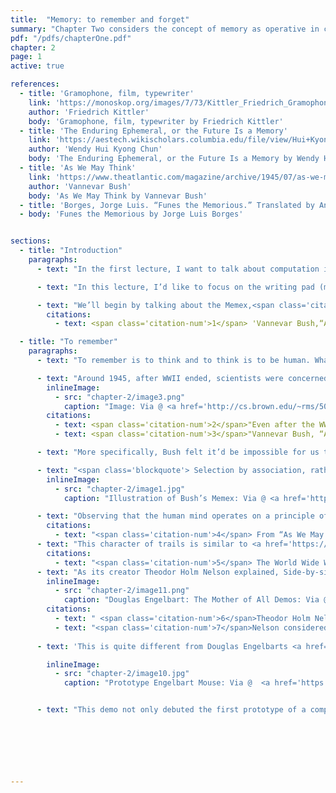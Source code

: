 ```yaml
---
title:  "Memory: to remember and forget"
summary: "Chapter Two considers the concept of memory as operative in computers and humans, showing not only how models of the human brain have influenced the development of computer interfaces, but how the distinctive qualities of human memory set it apart from machine—namely, plasticity and the ability to forget."
pdf: "/pdfs/chapterOne.pdf"
chapter: 2
page: 1
active: true

references:
  - title: 'Gramophone, film, typewriter'
    link: 'https://monoskop.org/images/7/73/Kittler_Friedrich_Gramophone_Film_Typewriter.pdf'
    author: 'Friedrich Kittler'
    body: 'Gramophone, film, typewriter by Friedrich Kittler' 
  - title: 'The Enduring Ephemeral, or the Future Is a Memory'
    link: 'https://aestech.wikischolars.columbia.edu/file/view/Hui+Kyong+Chun--the_enduring_ephemeral_or.pdf'
    author: 'Wendy Hui Kyong Chun'
    body: 'The Enduring Ephemeral, or the Future Is a Memory by Wendy Hui Kyong Chun'
  - title: 'As We May Think'
    link: 'https://www.theatlantic.com/magazine/archive/1945/07/as-we-may-think/303881/'
    author: 'Vannevar Bush'
    body: 'As We May Think by Vannevar Bush'
  - title: 'Borges, Jorge Luis. “Funes the Memorious.” Translated by Anthony Kerrigan. New York: Grove Weidenfeld, 1962.'
  - body: 'Funes the Memorious by Jorge Luis Borges'


sections:
  - title: "Introduction"
    paragraphs:
      - text: "In the first lecture, I want to talk about computation in its most rudimentary essence. I want to start today’s lecture by suggesting we think of the computer as an abacus, writing pad and clock. The abacus is a calculating tool for counting and simple mathematics. Although modern computers can calculate far larger sets of numbers in a very short period of time, its operation on a basic level is similar to the abacus: it adds, subtracts and compares bits of information. What about a writing pad? When you take notes on a writing pad, you press a pen onto the surface of the pad. The physical imprint on the pad leaves a trace that helps you remember information far beyond that moment. Similarly, a computer’s ability to store and recall information differentiates it from simple calculators. Finally, the clock-like function of computers greatly increases its power beyond its writing pad or abacus aspects. The clock enables instructions to be executed sequentially. It allows us to recall memory and designate tasks to the future."

      - text: "In this lecture, I’d like to focus on the writing pad (memory) aspect of computation, or more simply put, ‘computer memory.’ Although there is a distinction between digital memory and data, I will use 'computer memory' as an umbrella term to include both digital memory and data. I want to examine the concept of remembering and forgetting as technical qualities of computer memory. Do computers and humans do this the same way? And is the ability to remember as important as the ability to forget? My decision to focus on computer memory is because I want to put it in conversation with human memory."

      - text: "We’ll begin by talking about the Memex,<span class='citation-num'>1</span>  a hypothetical device that was designed to be an “enlarged intimate supplement” to human memory and that had a considerable influence on how engineers envisioned the function and future of computers. Despite certain similarities and metaphors that can and have been drawn between computer and human memory, it’s important not to overreach. To this end, I will introduce the concept of plasticity in the brain as a critical difference between human and computer memory. Lastly, I’ll raise the overarching question of what is poetical and political about computer memory."
        citations: 
          - text: <span class='citation-num'>1</span> 'Vannevar Bush,“As We May Think,”  Atlantic (July 1945). Accessed July 18, 2017. <a href="https://www.theatlantic.com/magazine/archive/1945/07/as-we-may-think/303881/">https://www.theatlantic.com/magazine/archive/1945/07/as-we-may-think/303881/</a>'

  - title: "To remember"
    paragraphs:
      - text: "To remember is to think and to think is to be human. What if we could remember everything? How would the condition of our lives change if we could retain memory of every single thing that happened in our lives? These are important questions to ask when we realize that the computer, as a technical device that records what we say and do by physically encoding our activity as data, significantly extends and expands ‘human memory.’ So let’s keep these questions in mind as we look at the historical development of computer memory. As you’ll see, it’s a history marked by misunderstanding, wishful thinking, as well as intuition—all of which, along the way, gave some insight into how human memory works."

      - text: "Around 1945, after WWII ended, scientists were concerned about the human capacity to deal with the impact of technological advancements spurred on by the war. Vannevar Bush, an American engineer who rose to prominence during World War II performing research for the military and who helped develop analog and mechanical computers, <span class='citation-num'>2</span> published an essay in The Atlantic entitled “As We May Think” detailing these concerns.<span class='citation-num'>3</span> He claimed that the new technology would lead to a proliferation of information beyond what humans could reasonably manage."
        inlineImage:
          - src: "chapter-2/image3.png"
            caption: "Image: Via @ <a href='http://cs.brown.edu/~rms/50YearsAfter.pdf'>Vannevar Bush Symposium</a>"
        citations:
          - text: <span class='citation-num'>2</span>"Even after the WWII, Bush remained an influential figure in the political and academic fields."
          - text: <span class='citation-num'>3</span>"Vannevar Bush, “As We May Think.”"

      - text: "More specifically, Bush felt it’d be impossible for us to find the information we need because there’d be too much of it for us to effectively index or recall. To address this, Bush came up with an abstract machine called the Memex--a conceptual device with inputs, outputs, and an unlimited amount of storage for information. This device, designed to complement Bush’s understanding of the human mind, could help us deal with the growing volume of information."

      - text: "<span class='blockquote'> Selection by association, rather than indexing, may yet be mechanized. One cannot hope thus to equal the speed and flexibility with which the mind follows an associative trail, but it should be possible to beat the mind decisively in regard to the permanence and clarity of the items resurrected from storage. <span class='citation-num'>3</span></span> "
        inlineImage:
          - src: "chapter-2/image1.jpg"
            caption: "Illustration of Bush’s Memex: Via @ <a href='http://static1.1.sqspcdn.com/static/f/346077/3614949/1247871875603/As+We+May+Think+Vannevar+Bush+450910.pdf?token=XpHSolXcsNnzPRLb%2BLzW5fx2c04%3D'>Life Magazine</a>"

      - text: "Observing that the human mind operates on a principle of association rather than indexing, Bush designed the Memex to recreate a mechanized version of an “associative trail.” The idea is to add notes (what we might call “meta-data” today) to information to create a unique web of data connected by these “trails” of association.<span class='citation-num'>4</span> This ability to link certain information to other information is the core concept behind the Memex. In Bush’s view, the Memex machine could eliminate the need to remember everything all the time or to have to rummage through a huge pile of things on a desk (i.e. one’s memory) to access the wanted data."
        citations: 
          - text: "<span class='citation-num'>4</span> From “As We May Think”: “One can consider rapid selection of this form, and distant projection for other purposes. To be able to key one sheet of a million before an operator in a second or two, with the possibility of then adding notes thereto, is suggestive in many ways. It might even be of use in libraries, but that is another story. At any rate, there are now some interesting combinations possible. One might, for example, speak to a microphone, in the manner described in connection with the speech controlled typewriter, and thus make his selections. It would certainly beat the usual file clerk."
      - text: "This character of trails is similar to <a href='https://en.wikipedia.org/wiki/Hypertext'>Hypertext</a>, which demonstrates the essential characteristic of the World Wide Web. Hypertext is a powerful way to connect discrete items of information to each other. <span class='citation-num'>5</span>This feature of contextualizing information in a dynamic way is what differentiates reading online from reading physical books. We can see an early application of a similar concept in a fascinating undertaking called Project Xanadu.<span class='citation-num'>6</span>"
        citations: 
          - text: "<span class='citation-num'>5</span> The World Wide Web is arguably the most prominent implementation of computers because it is essentially computers talking to one another." 
      - text: "As its creator Theodor Holm Nelson explained, Side-by-side connected comparison of parallel documents on the computer screen has always been Xanadu's fundamental visualization.<span class='citation-num'>6</span> This was not an attempt to create the World Wide Web; rather, Nelson had the more ambitious goal of changing the way we write and read by offering a distinctly anti-hierarchical approach to information, where the 'trails' are constantly adapting.<span class='citation-num'>7</span>"
        inlineImage:
          - src: "chapter-2/image11.png"
            caption: "Douglas Engelbart: The Mother of All Demos: Via @  <a href='http://techvideo.com/douglas-engelbart-the-mother-of-all-demos-79-2/'>Tech Video</a>"
        citations: 
          - text: " <span class='citation-num'>6</span>Theodor Holm Nelson, “Xanalogical Structure, Needed Now More than Ever: Parallel Documents, Deep Links to Content, Deep Versioning and Deep Re-Use,” Project Xanadu and Keio University, ACM Computing Surveys 31(4) (December 1999). Nelson also notes that “the famous ‘trails’ of Vannevar Bush's memex system were to be built from transclusions, not links."
          - text: "<span class='citation-num'>7</span>Nelson considered the World Wide Web (WWW) a series of hierarchical structures and thought of Xanadu as a complete decentralization; as a result, he takes issue with the claim that Xanadu was the origin of the WWW. However, if we take a step back, we understand the two modes are not entirely exclusive: We find hierarchy and decentralization coexisting in the busy (complex) structures of the WWW."
      
      - text: 'This is quite different from Douglas Engelbarts <a href="http://dougengelbart.org/events/1968-demo-highlights.html">live demonstration</a> of “trails” in 1968 which featured a distinctly hierarchical system. In As We May Think, Bush offered a vision of what Human–Computer interaction could look like, deeply influencing generations of engineers and designers to come with technologists later adopting Bush’s vision, often times literally, to design and realize a new era of computers. Engelbart’s demonstration is the most well known of these realizations.'

        inlineImage:
          - src: "chapter-2/image10.jpg"
            caption: "Prototype Engelbart Mouse: Via @  <a href='https://upload.wikimedia.org/wikipedia/commons/2/2b/Douglas_Engelbart%27s_prototype_mouse_-_Computer_History_Museum.jpg'>Wikimedia Commons</a>"


      - text: "This demo not only debuted the first prototype of a computer mouse, but it showed how through the principles of linking data, the user could have a vastly more powerful interaction with a computer. <a href='https://www.youtube.com/watch?v=Xptc6f3Daoo'>In this video</a> [starting at 1:47], Engelbart creates a detailed shopping list and shows how he can modify the structure of the list based on different criteria. He first organizes the items according to type or category (i.e. produce vs. soup), then modifies items within that category (i.e. bananas and oranges under produce). Then using what he calls “View Control,” he collapses the items so that only the main categories show, then expands the list to show every item. The demo shows how information can be categorized and put into hierarchies according to one’s uses."

   

    



---
```

